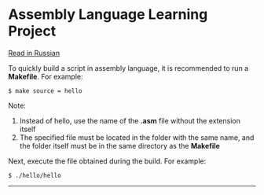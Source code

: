 # Assembly Language Learning Project
[Read in Russian][ru]

To quickly build a script in assembly language, it is recommended to run a **Makefile**. For example:

`$ make source = hello`

Note:
1. Instead of hello, use the name of the **.asm** file without the extension itself
2. The specified file must be located in the folder with the same name, and the folder itself must be in the same directory as the **Makefile**

Next, execute the file obtained during the build. For example:

`$ ./hello/hello`


---
[ru]: README-ru.md
[en]: README.md
